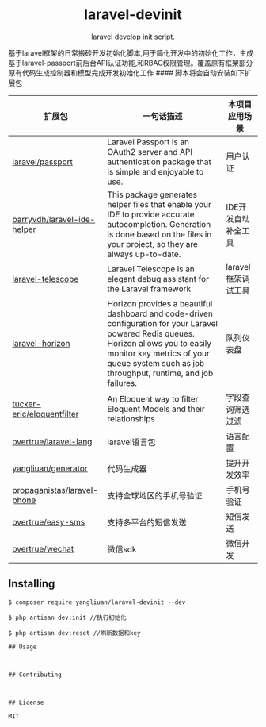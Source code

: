 <h1 align="center"> laravel-devinit </h1>

<p align="center"> laravel develop init script.</p>
基于laravel框架的日常搬砖开发初始化脚本,用于简化开发中的初始化工作，生成基于laravel-passport前后台API认证功能,和RBAC权限管理。覆盖原有框架部分原有代码生成控制器和模型完成开发初始化工作
#### 脚本将会自动安装如下扩展包

| **扩展包** | **一句话描述** | **本项目应用场景** |
| ---- | ---- | ---- | 
| [laravel/passport](https://github.com/laravel/passport) | Laravel Passport is an OAuth2 server and API authentication package that is simple and enjoyable to use. | 用户认证 |
| [barryvdh/laravel-ide-helper](https://github.com/barryvdh/laravel-ide-helper) | This package generates helper files that enable your IDE to provide accurate autocompletion. Generation is done based on the files in your project, so they are always up-to-date.| IDE开发自动补全工具 |
| [laravel-telescope](https://github.com/laravel/telescope) | Laravel Telescope is an elegant debug assistant for the Laravel framework | laravel框架调试工具 |
| [laravel-horizon](https://github.com/laravel/horizon) |Horizon provides a beautiful dashboard and code-driven configuration for your Laravel powered Redis queues. Horizon allows you to easily monitor key metrics of your queue system such as job throughput, runtime, and job failures. |队列仪表盘|
| [tucker-eric/eloquentfilter](https://github.com/tucker-eric/eloquentfilter) | An Eloquent way to filter Eloquent Models and their relationships| 字段查询筛选过滤 |
| [overtrue/laravel-lang](https://github.com/overtrue/laravel-lang) |laravel语言包 |语言配置 |
| [yangliuan/generator](https://github.com/yangliuan/generator) |代码生成器|提升开发效率 |
| [propaganistas/laravel-phone](https://github.com/propaganistas/laravel-phone) |支持全球地区的手机号验证|手机号验证|
| [overtrue/easy-sms](https://github.com/overtrue/easy-sms) |支持多平台的短信发送|短信发送|
| [overtrue/wechat](https://github.com/w7corp/easywechat) |微信sdk|微信开发|




## Installing

```shell
$ composer require yangliuan/laravel-devinit --dev

$ php artisan dev:init //执行初始化

$ php artisan dev:reset //刷新数据和key

## Usage



## Contributing



## License

MIT